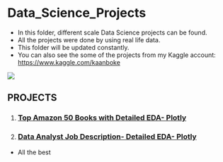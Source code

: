 # Data_Science_Projects

- In this folder, different scale Data Science projects can be found.
- All the projects were done by using real life data.
- This folder will be updated constantly.
- You can also see the some of the projects from my Kaggle account: https://www.kaggle.com/kaanboke


![](https://assets-global.website-files.com/5deb974b5176872b2c106aba/5e3c3add630a1585791ff8a9_4dda7c5dc3564bce88dfa5114c53a774.png)

## PROJECTS


1. ### [Top Amazon 50 Books with Detailed EDA- Plotly](https://nbviewer.org/github/kb1907/Data_Science_Projects/blob/main/Projects/Amazon_Top50_Books/top-50-books-with-detailed-eda.ipynb)
2.  ### [Data Analyst Job Description- Detailed EDA- Plotly](https://nbviewer.org/github/kb1907/Data_Science_Projects/blob/main/Projects/Data_Analyst_Job/beginner-friendly-detailed-eda.ipynb)

- All the best
